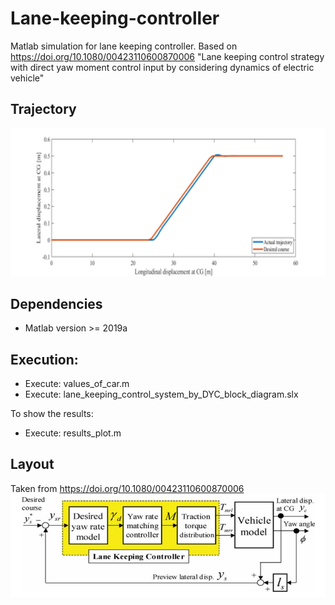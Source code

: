 # Lane-keeping-controller

Matlab simulation for lane keeping controller.
Based on https://doi.org/10.1080/00423110600870006
"Lane keeping control strategy with direct yaw moment control input by considering dynamics of electric vehicle"

## Trajectory

![layout](media/path.png)


## Dependencies

- Matlab version >= 2019a 

## Execution:

- Execute: values_of_car.m
- Execute: lane_keeping_control_system_by_DYC_block_diagram.slx

To show the results:
- Execute: results_plot.m 

## Layout

Taken from https://doi.org/10.1080/00423110600870006
![layout](media/layout.png)
